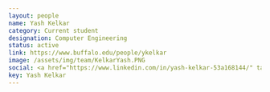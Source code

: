 ```yaml
---
layout: people
name: Yash Kelkar
category: Current student
designation: Computer Engineering
status: active
link: https://www.buffalo.edu/people/ykelkar
image: /assets/img/team/KelkarYash.PNG
social: <a href="https://www.linkedin.com/in/yash-kelkar-53a168144/" target="_blank"><i class="icofont-linkedin"></i></a><a href="https://ynkelka.github.io/" target="_blank"><i class="icofont-web"></i></a><a href="mailto:yashnkelkar@gmail.com" target="_blank"><i class="icofont-email"></i></a>
key: Yash Kelkar
---
```


